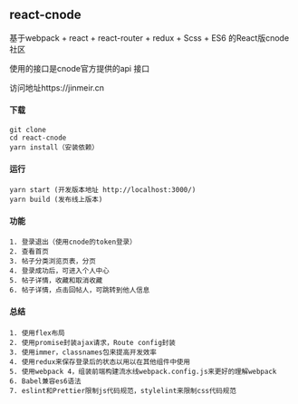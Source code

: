 ## react-cnode
<p>基于webpack + react + react-router + redux + Scss + ES6 的React版cnode社区</p>
<p>使用的接口是cnode官方提供的api 接口<p>
<p>访问地址<a src="https://jinmeir.cn">https://jinmeir.cn</a></p>

#### 下载

```
git clone
cd react-cnode
yarn install（安装依赖）
```
#### 运行
```
yarn start (开发版本地址 http://localhost:3000/)
yarn build (发布线上版本)
```
#### 功能

```
1. 登录退出（使用cnode的token登录）
2. 查看首页
3. 帖子分类浏览页表，分页
4. 登录成功后，可进入个人中心
5. 帖子详情，收藏和取消收藏
6. 帖子详情，点击回帖人，可跳转到他人信息
```

#### 总结
```
1. 使用flex布局
2. 使用promise封装ajax请求，Route config封装
3. 使用immer，classnames包来提高开发效率
4. 使用redux来保存登录后的状态以用以在其他组件中使用
5. 使用webpack 4，组装前端构建流水线webpack.config.js来更好的理解webpack
6. Babel兼容es6语法
7. eslint和Prettier限制js代码规范，stylelint来限制css代码规范
```